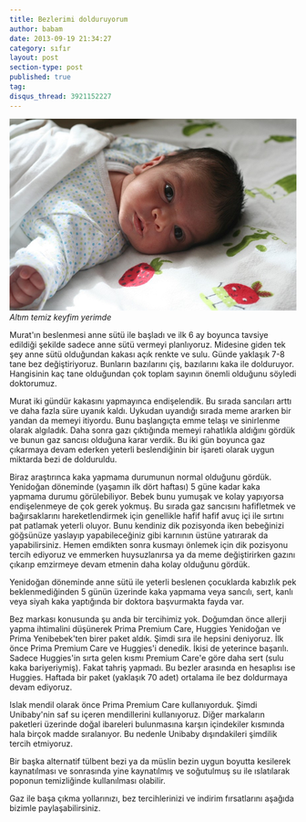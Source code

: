 ```yaml
---
title: Bezlerimi dolduruyorum
author: babam
date: 2013-09-19 21:34:27
category: sıfır
layout: post
section-type: post
published: true
tag:
disqus_thread: 3921152227
---
```

![Altım temiz keyfim yerimde](/img/posts/bez.jpg)
*Altım temiz keyfim yerimde*

Murat'ın beslenmesi anne sütü ile başladı ve ilk 6 ay boyunca tavsiye edildiği şekilde sadece anne sütü vermeyi planlıyoruz. Midesine giden tek şey anne sütü olduğundan kakası açık renkte ve sulu. Günde yaklaşık 7-8 tane bez değiştiriyoruz. Bunların bazılarını çiş, bazılarını kaka ile dolduruyor. Hangisinin kaç tane olduğundan çok toplam sayının önemli olduğunu söyledi doktorumuz.

Murat iki gündür kakasını yapmayınca endişelendik. Bu sırada sancıları arttı ve daha fazla süre uyanık kaldı. Uykudan uyandığı sırada meme ararken bir yandan da memeyi itiyordu. Bunu başlangıçta emme telaşı ve sinirlenme olarak algıladık. Daha sonra gazı çıktığında memeyi rahatlıkla aldığını gördük ve bunun gaz sancısı olduğuna karar verdik. Bu iki gün boyunca gaz çıkarmaya devam ederken yeterli beslendiğinin bir işareti olarak uygun miktarda bezi de dolduruldu.

Biraz araştırınca kaka yapmama durumunun normal olduğunu gördük. Yenidoğan döneminde (yaşamın ilk dört haftası) 5 güne kadar kaka yapmama durumu görülebiliyor. Bebek bunu yumuşak ve kolay yapıyorsa endişelenmeye de çok gerek yokmuş. Bu sırada gaz sancısını hafifletmek ve bağırsaklarını hareketlendirmek için genellikle hafif hafif avuç içi ile sırtını pat patlamak yeterli oluyor. Bunu kendiniz dik pozisyonda iken bebeğinizi göğsünüze yaslayıp yapabileceğiniz gibi karnının üstüne yatırarak da yapabilirsiniz. Hemen emdikten sonra kusmayı önlemek için dik pozisyonu tercih ediyoruz ve emmerken huysuzlanırsa ya da meme değiştirirken gazını çıkarıp emzirmeye devam etmenin daha kolay olduğunu gördük.

Yenidoğan döneminde anne sütü ile yeterli beslenen çocuklarda kabızlık pek beklenmediğinden 5 günün üzerinde kaka yapmama veya sancılı, sert, kanlı veya siyah kaka yaptığında bir doktora başvurmakta fayda var.

Bez markası konusunda şu anda bir tercihimiz yok. Doğumdan önce allerji yapma ihtimalini düşünerek Prima Premium Care, Huggies Yenidoğan ve Prima Yenibebek'ten birer paket aldık. Şimdi sıra ile hepsini deniyoruz. İlk önce Prima Premium Care ve Huggies'i denedik. İkisi de yeterince başarılı. Sadece Huggies'in sırta gelen kısmı Premium Care'e göre daha sert (sulu kaka bariyeriymiş). Fakat tahriş yapmadı. Bu bezler arasında en hesaplısı ise Huggies. Haftada bir paket (yaklaşık 70 adet) ortalama ile bez doldurmaya devam ediyoruz.

Islak mendil olarak önce Prima Premium Care kullanıyorduk. Şimdi Unibaby'nin saf su içeren mendillerini kullanıyoruz. Diğer markaların paketleri üzerinde doğal ibareleri bulunmasına karşın içindekiler kısmında hala birçok madde sıralanıyor. Bu nedenle Unibaby dışındakileri şimdilik tercih etmiyoruz.

Bir başka alternatif tülbent bezi ya da müslin bezin uygun boyutta kesilerek kaynatılması ve sonrasında yine kaynatılmış ve soğutulmuş su ile ıslatılarak poponun temizliğinde kullanılması olabilir.

Gaz ile başa çıkma yollarınızı, bez tercihlerinizi ve indirim fırsatlarını aşağıda bizimle paylaşabilirsiniz.
